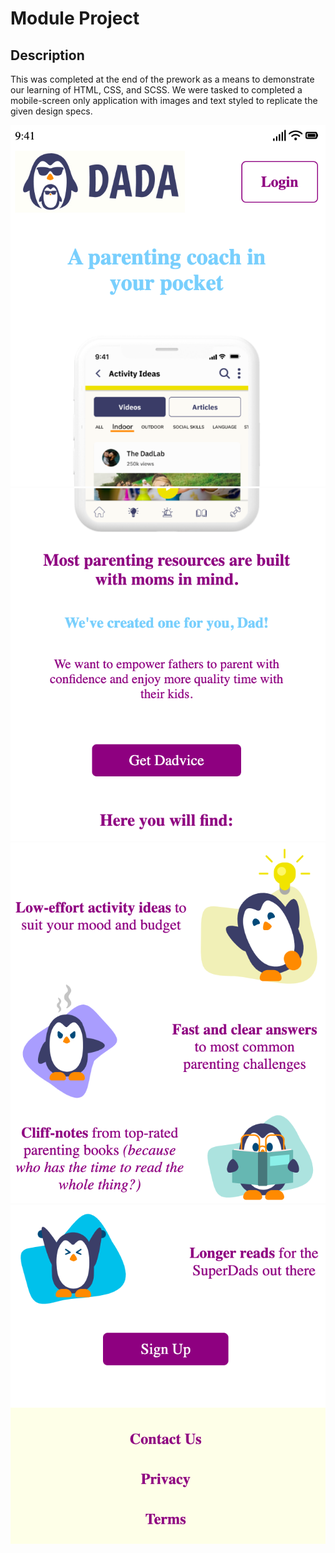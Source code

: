 # Module Project

## Description

This was completed at the end of the prework as a means to demonstrate our learning of HTML, CSS, and SCSS. We were tasked to completed a mobile-screen only application with images and text styled to replicate the given design specs.

![Screenshot 1](./screenshot1.png)
![Screenshot 2](./screenshot2.png)
![Screenshot 3](./screenshot3.png)
![Screenshot 4](./screenshot4.png)